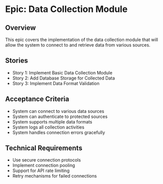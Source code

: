 # Epic: Data Collection Module

## Overview
This epic covers the implementation of the data collection module that will allow the system to connect to and retrieve data from various sources.

## Stories
- Story 1: Implement Basic Data Collection Module
- Story 2: Add Database Storage for Collected Data
- Story 3: Implement Data Format Validation

## Acceptance Criteria
- System can connect to various data sources
- System can authenticate to protected sources
- System supports multiple data formats
- System logs all collection activities
- System handles connection errors gracefully

## Technical Requirements
- Use secure connection protocols
- Implement connection pooling
- Support for API rate limiting
- Retry mechanisms for failed connections